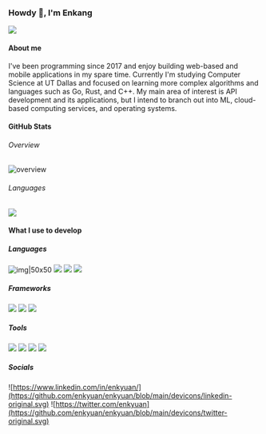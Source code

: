 ### Howdy 👋, I'm Enkang

![](https://komarev.com/ghpvc/?username=enkyuan&color=blueviolet)

#### About me

I've been programming since 2017 and enjoy building web-based and mobile applications in my spare time. Currently I'm studying Computer Science at UT Dallas and focused on learning more complex algorithms and languages such as Go, Rust, and C++. My main area of interest is API development and its applications, but I intend to branch out into ML, cloud-based computing services, and operating systems.

#### GitHub Stats 

###### Overview

![overview](https://github.com/enkyuan/enkyuan/blob/main/github_stats/generated/overview.svg#gh-dark-mode-only)

###### Languages

![](https://github.com/enkyuan/enkyuan/blob/main/github_stats/generated/languages.svg#gh-dark-mode-only)

#### What I use to develop

##### Languages

![img|50x50](https://github.com/enkyuan/enkyuan/blob/main/devicons/java-original.svg) ![](https://github.com/enkyuan/enkyuan/blob/main/devicons/python-original.svg=50x50)  ![](https://github.com/enkyuan/enkyuan/blob/main/devicons/nodejs-original.svg)  ![](https://github.com/enkyuan/enkyuan/blob/main/devicons/dart-original.svg)

##### Frameworks

![](https://github.com/enkyuan/enkyuan/blob/main/devicons/flask-original.svg)  ![](https://github.com/enkyuan/enkyuan/blob/main/devicons/flutter-original.svg)  ![](https://github.com/enkyuan/enkyuan/blob/main/devicons/react-original.svg)

##### Tools

![](https://github.com/enkyuan/enkyuan/blob/main/devicons/androidstudio-original.svg)  ![](https://github.com/enkyuan/enkyuan/blob/main/devicons/figma-original.svg)  ![](https://github.com/enkyuan/enkyuan/blob/main/devicons/firebase-plain.svg)  ![](https://github.com/enkyuan/enkyuan/blob/main/devicons/googlecloud-original.svg)  

##### Socials

![https://www.linkedin.com/in/enkyuan/](https://github.com/enkyuan/enkyuan/blob/main/devicons/linkedin-original.svg) ![https://twitter.com/enkyuan](https://github.com/enkyuan/enkyuan/blob/main/devicons/twitter-original.svg)
